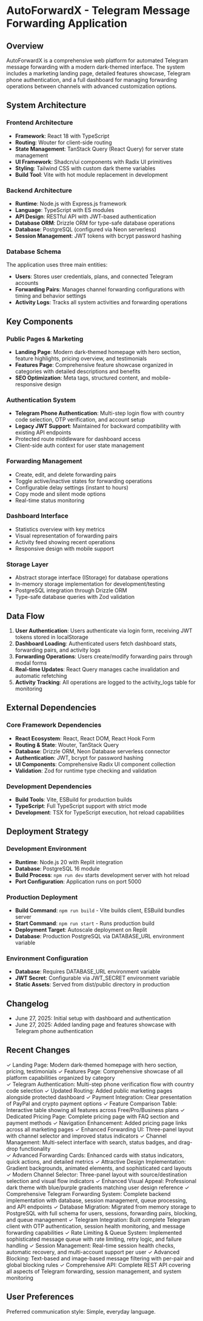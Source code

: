 # AutoForwardX - Telegram Message Forwarding Application

## Overview

AutoForwardX is a comprehensive web platform for automated Telegram message forwarding with a modern dark-themed interface. The system includes a marketing landing page, detailed features showcase, Telegram phone authentication, and a full dashboard for managing forwarding operations between channels with advanced customization options.

## System Architecture

### Frontend Architecture
- **Framework**: React 18 with TypeScript
- **Routing**: Wouter for client-side routing
- **State Management**: TanStack Query (React Query) for server state management
- **UI Framework**: Shadcn/ui components with Radix UI primitives
- **Styling**: Tailwind CSS with custom dark theme variables
- **Build Tool**: Vite with hot module replacement in development

### Backend Architecture
- **Runtime**: Node.js with Express.js framework
- **Language**: TypeScript with ES modules
- **API Design**: RESTful API with JWT-based authentication
- **Database ORM**: Drizzle ORM for type-safe database operations
- **Database**: PostgreSQL (configured via Neon serverless)
- **Session Management**: JWT tokens with bcrypt password hashing

### Database Schema
The application uses three main entities:
- **Users**: Stores user credentials, plans, and connected Telegram accounts
- **Forwarding Pairs**: Manages channel forwarding configurations with timing and behavior settings
- **Activity Logs**: Tracks all system activities and forwarding operations

## Key Components

### Public Pages & Marketing
- **Landing Page**: Modern dark-themed homepage with hero section, feature highlights, pricing overview, and testimonials
- **Features Page**: Comprehensive feature showcase organized in categories with detailed descriptions and benefits
- **SEO Optimization**: Meta tags, structured content, and mobile-responsive design

### Authentication System
- **Telegram Phone Authentication**: Multi-step login flow with country code selection, OTP verification, and account setup
- **Legacy JWT Support**: Maintained for backward compatibility with existing API endpoints
- Protected route middleware for dashboard access
- Client-side auth context for user state management

### Forwarding Management
- Create, edit, and delete forwarding pairs
- Toggle active/inactive states for forwarding operations
- Configurable delay settings (instant to hours)
- Copy mode and silent mode options
- Real-time status monitoring

### Dashboard Interface
- Statistics overview with key metrics
- Visual representation of forwarding pairs
- Activity feed showing recent operations
- Responsive design with mobile support

### Storage Layer
- Abstract storage interface (IStorage) for database operations
- In-memory storage implementation for development/testing
- PostgreSQL integration through Drizzle ORM
- Type-safe database queries with Zod validation

## Data Flow

1. **User Authentication**: Users authenticate via login form, receiving JWT tokens stored in localStorage
2. **Dashboard Loading**: Authenticated users fetch dashboard stats, forwarding pairs, and activity logs
3. **Forwarding Operations**: Users create/modify forwarding pairs through modal forms
4. **Real-time Updates**: React Query manages cache invalidation and automatic refetching
5. **Activity Tracking**: All operations are logged to the activity_logs table for monitoring

## External Dependencies

### Core Framework Dependencies
- **React Ecosystem**: React, React DOM, React Hook Form
- **Routing & State**: Wouter, TanStack Query
- **Database**: Drizzle ORM, Neon Database serverless connector
- **Authentication**: JWT, bcrypt for password hashing
- **UI Components**: Comprehensive Radix UI component collection
- **Validation**: Zod for runtime type checking and validation

### Development Dependencies
- **Build Tools**: Vite, ESBuild for production builds
- **TypeScript**: Full TypeScript support with strict mode
- **Development**: TSX for TypeScript execution, hot reload capabilities

## Deployment Strategy

### Development Environment
- **Runtime**: Node.js 20 with Replit integration
- **Database**: PostgreSQL 16 module
- **Build Process**: `npm run dev` starts development server with hot reload
- **Port Configuration**: Application runs on port 5000

### Production Deployment
- **Build Command**: `npm run build` - Vite builds client, ESBuild bundles server
- **Start Command**: `npm run start` - Runs production build
- **Deployment Target**: Autoscale deployment on Replit
- **Database**: Production PostgreSQL via DATABASE_URL environment variable

### Environment Configuration
- **Database**: Requires DATABASE_URL environment variable
- **JWT Secret**: Configurable via JWT_SECRET environment variable
- **Static Assets**: Served from dist/public directory in production

## Changelog

- June 27, 2025: Initial setup with dashboard and authentication
- June 27, 2025: Added landing page and features showcase with Telegram phone authentication

## Recent Changes

✓ Landing Page: Modern dark-themed homepage with hero section, pricing, testimonials
✓ Features Page: Comprehensive showcase of all platform capabilities organized by category  
✓ Telegram Authentication: Multi-step phone verification flow with country code selection
✓ Updated Routing: Added public marketing pages alongside protected dashboard
✓ Payment Integration: Clear presentation of PayPal and crypto payment options
✓ Feature Comparison Table: Interactive table showing all features across Free/Pro/Business plans
✓ Dedicated Pricing Page: Complete pricing page with FAQ section and payment methods
✓ Navigation Enhancement: Added pricing page links across all marketing pages
✓ Enhanced Forwarding UI: Three-panel layout with channel selector and improved status indicators
✓ Channel Management: Multi-select interface with search, status badges, and drag-drop functionality  
✓ Advanced Forwarding Cards: Enhanced cards with status indicators, quick actions, and detailed metrics
✓ Attractive Design Implementation: Gradient backgrounds, animated elements, and sophisticated card layouts
✓ Modern Channel Selector: Three-panel layout with source/destination selection and visual flow indicators
✓ Enhanced Visual Appeal: Professional dark theme with blue/purple gradients matching user design reference
✓ Comprehensive Telegram Forwarding System: Complete backend implementation with database, session management, queue processing, and API endpoints
✓ Database Migration: Migrated from memory storage to PostgreSQL with full schema for users, sessions, forwarding pairs, blocking, and queue management
✓ Telegram Integration: Built complete Telegram client with OTP authentication, session health monitoring, and message forwarding capabilities
✓ Rate Limiting & Queue System: Implemented sophisticated message queue with rate limiting, retry logic, and failure handling
✓ Session Management: Real-time session health checks, automatic recovery, and multi-account support per user
✓ Advanced Blocking: Text-based and image-based message filtering with per-pair and global blocking rules
✓ Comprehensive API: Complete REST API covering all aspects of Telegram forwarding, session management, and system monitoring

## User Preferences

Preferred communication style: Simple, everyday language.